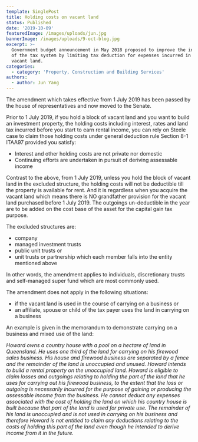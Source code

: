 ```yaml
---
template: SinglePost
title: Holding costs on vacant land
status: Published
date: '2019-10-09'
featuredImage: /images/uploads/jun.jpg
bannerImage: /images/uploads/9-oct-blog.jpg
excerpt: >-
  Government budget announcement in May 2018 proposed to improve the integrity
  of the tax system by limiting tax deduction for expenses incurred in holding
  vacant land.
categories:
  - category: 'Property, Construction and Building Services'
authors:
  - author: Jun Yang
---
```

The amendment which takes effective from 1 July 2019 has been passed by the house of representatives and now moved to the Senate.

Prior to 1 July 2019, if you hold a block of vacant land and you want to build an investment property, the holding costs including interest, rates and land tax incurred before you start to earn rental income, you can rely on Steele case to claim those holding costs under general deduction rule Section 8-1 ITAA97 provided you satisfy:

* Interest and other holding costs are not private nor domestic
* Continuing efforts are undertaken in pursuit of deriving assessable income

Contrast to the above, from 1 July 2019, unless you hold the block of vacant land in the excluded structure, the holding costs will not be deductible till the property is available for rent. And it is regardless when you acquire the vacant land which means there is NO grandfather provision for the vacant land purchased before 1 July 2019.  The outgoings un-deductible in the year are to be added on the cost base of the asset for the capital gain tax purpose.

The excluded structures are:

* company
* managed investment trusts
* public unit trusts or
* unit trusts or partnership which each member falls into the entity mentioned above

In other words, the amendment applies to individuals, discretionary trusts and self-managed super fund which are most commonly used.

The amendment does not apply in the following situations:

* if the vacant land is used in the course of carrying on a business or
* an affiliate, spouse or child of the tax payer uses the land in carrying on a business

An example is given in the memorandum to demonstrate carrying on a business and mixed use of the land:

_Howard owns a country house with a pool on a hectare of land in Queensland. He uses one third of the land for carrying on his firewood sales business. His house and firewood business are separated by a fence and the remainder of the land is unoccupied and unused. Howard intends to build a rental property on the unoccupied land. Howard is eligible to claim losses and outgoings relating to holding the part of the land that he uses for carrying out his firewood business, to the extent that the loss or outgoing is necessarily incurred for the purpose of gaining or producing the assessable income from the business. He cannot deduct any expenses associated with the cost of holding the land on which his country house is built because that part of the land is used for private use. The remainder of his land is unoccupied and is not used in carrying on his business and therefore Howard is not entitled to claim any deductions relating to the costs of holding this part of the land even though he intended to derive income from it in the future._
